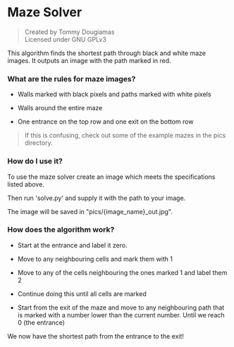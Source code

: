 # Maze Solver
> Created by Tommy Dougiamas  
> Licensed under GNU GPLv3

This algorithm finds the shortest path through black and white maze images. It outputs an image with the path marked in red.
### What are the rules for maze images?
- Walls marked with black pixels and paths marked with white pixels

- Walls around the entire maze

- One entrance on the top row and one exit on the bottom row

> If this is confusing, check out some of the example mazes in the pics directory.

### How do I use it?

To use the maze solver create an image which meets the specifications listed above.

Then run 'solve.py' and supply it with the path to your image.

The image will be saved in "pics/{image_name}_out.jpg".


### How does the algorithm work?

- Start at the entrance and label it zero.

- Move to any neighbouring cells and mark them with 1

- Move to any of the cells neighbouring the ones marked 1 and label them 2

- Continue doing this until all cells are marked

- Start from the exit of the maze and move to any neighbouring path that is marked with a number lower than the current number. Until we reach 0 (the entrance)

We now have the shortest path from the entrance to the exit!


